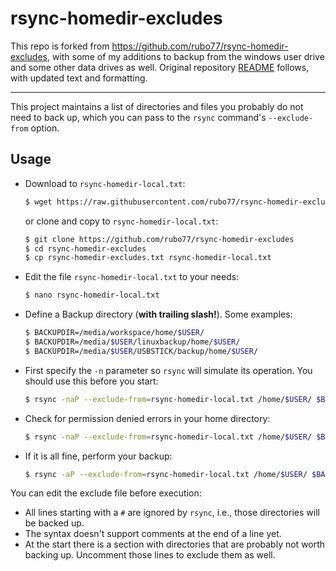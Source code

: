 # rsync-homedir-excludes

This repo is forked from <https://github.com/rubo77/rsync-homedir-excludes>, with some of my additions to backup from the windows user drive and some other data drives as well. Original repository [README](https://github.com/rubo77/rsync-homedir-excludes/blob/master/README.md) follows, with updated text and formatting.

***

This project maintains a list of directories and files you probably do not need to back up, which you can pass to the `rsync` command's `--exclude-from` option.

## Usage

- Download to `rsync-homedir-local.txt`:

  ```sh
  $ wget https://raw.githubusercontent.com/rubo77/rsync-homedir-excludes/master/rsync-homedir-excludes.txt -O rsync-homedir-local.txt
  ```

  or clone and copy to `rsync-homedir-local.txt`:

   ```sh
  $ git clone https://github.com/rubo77/rsync-homedir-excludes
  $ cd rsync-homedir-excludes
  $ cp rsync-homedir-excludes.txt rsync-homedir-local.txt
   ```

- Edit the file `rsync-homedir-local.txt` to your needs:

  ```sh
  $ nano rsync-homedir-local.txt
  ```

- Define a Backup directory (__with trailing slash!__). Some examples:

  ```sh
  $ BACKUPDIR=/media/workspace/home/$USER/
  $ BACKUPDIR=/media/$USER/linuxbackup/home/$USER/
  $ BACKUPDIR=/media/$USER/USBSTICK/backup/home/$USER/
  ```

- First specify the `-n` parameter so `rsync` will simulate its operation. You should use this before you start:

  ```sh
  $ rsync -naP --exclude-from=rsync-homedir-local.txt /home/$USER/ $BACKUPDIR
  ```

- Check for permission denied errors in your home directory:

  ```sh
  $ rsync -naP --exclude-from=rsync-homedir-local.txt /home/$USER/ $BACKUPDIR | grep denied
  ```

- If it is all fine, perform your backup:

  ```sh
  $ rsync -aP --exclude-from=rsync-homedir-local.txt /home/$USER/ $BACKUPDIR
  ```

You can edit the exclude file before execution:

- All lines starting with a `#` are ignored by `rsync`, i.e., those directories will be backed up.
- The syntax doesn't support comments at the end of a line yet.
- At the start there is a section with directories that are probably not worth backing up. Uncomment those lines to exclude them as well.

